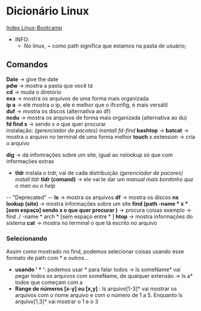 # Dicionário Linux
[Index Linux-Bootcamp](../../Index%20Linux-Bootcamp.md)

* INFO:
	* No linux, ~ como path significa que estamos na pasta de usuário;

## Comandos

**Date** → give the date  
**pdw** → mostra a pasta que você tá  
**cd** → muda o diretório  
**exa** → mostra os arquivos de uma forma mais organizada  
**ip a**  → ele mostra o ip, ele é melhor que o ifconfig, é mais versátil  
**duf** → mostra os discos (alternativa ao df)  
**ncdu** → mostra os arquivos de forma mais organizada (alternativa ao du)  
**fd find x**  → sendo x o que quer procurar  
	instalação: *(gerenciador de pacotes) insntall fd-find*
**bashtop** →
**batcat** → mostra o arquivo no terminal de uma forma melhor
**touch** x.extension → cria o arquivo

**dig** → dá infomrações sobre um site, igual ao nslookup só que com informações extras


* **tldr**
	instala o trdr, vai de cada distribuição *(gerenciador de pacores) install tldr*
	**tldr (comand)** → ele vai te dar um *manual mais bonitinho que o man ou o help*

-- "Deprecated" --
**ls** → mostra os arquivos
**df** → mostra os discos
**ns lookup (site)** → mostra informações sobre um site
**find (path -name * x * [sem espaço] sendo x o que quer procurar  )**  → procura coisas
	exemplo → find ./ -name * arch * [sem espaço entre * ]
**htop** → mostra informações do sistema
**cat** → mostra no terminal o que tá escrito no arquivo

### Selecionando

Assim como mostrado no find, podemos selecionar coisas usando esse formato de path com * e outros...

* **usando ' * '**:  podemos usar * para falar todos → ls someName* vai pegar todos os arquivos com someName, de qualquer extensão → ls a* todos que começam com a
* **Range de números [x-y] ou [x,y]** : ls arquivo[1-3]* vai mostrar os arquivos com o nome arquivo e com o número de 1 a 5. Enquanto ls arquivo[1,3]* vai mostrar o 1 e o 3